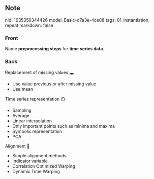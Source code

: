 ## Note
nid: 1635350344426
model: Basic-d7a3e-4ce08
tags: 01_instantiation, repeat
markdown: false

### Front
Name <b>preprocessing steps</b> for <b>time series data</b>.

### Back
<div>
  Replacement of missing values 🕳️
</div>
<ul>
  <li>Use value previous or after missing value
  <li>Use mean
</ul>
<div>
  Time series representation ⏲️
</div>
<ul>
  <li>Sampling
  <li>Average
  <li>Linear interpolation
  <li>Only important points such as minima and maxima
  <li>Symbolic representation
  <li>PCA
</ul>
<div>
  Alignment 🌉
</div>
<ul>
  <li>Simple alignment methods
  <li>Indicator variable
  <li>Correlation Optimized Warping
  <li>Dynamic Time Warping
</ul>

